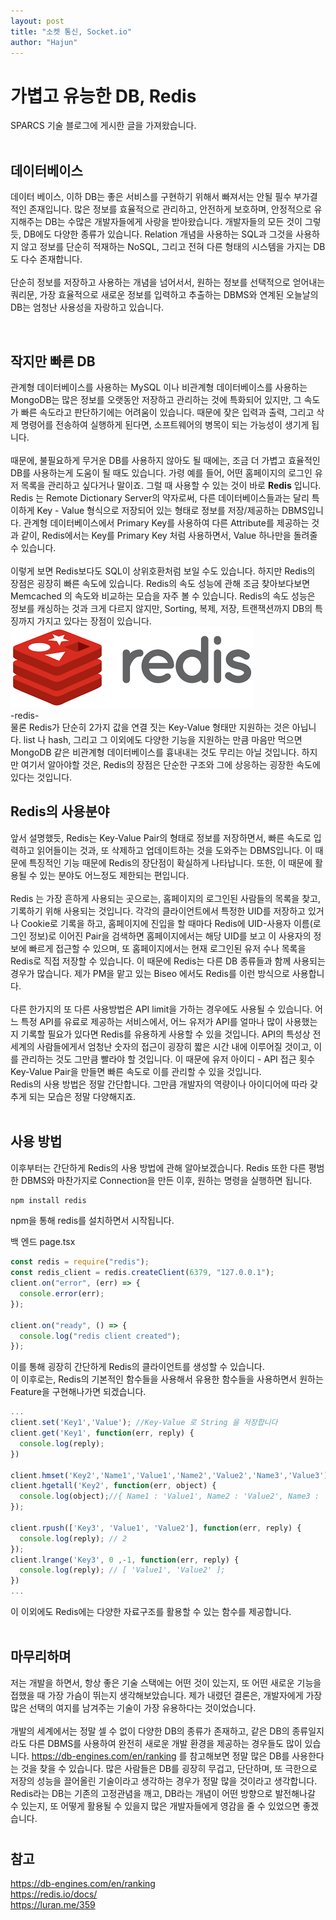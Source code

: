```yaml
---
layout: post
title: "소켓 통신, Socket.io"
author: "Hajun"
---
```


# **가볍고 유능한 DB, Redis**

SPARCS 기술 블로그에 게시한 글을 가져왔습니다.  
<br/>

## **데이터베이스**

데이터 베이스, 이하 DB는 좋은 서비스를 구현하기 위해서 빠져서는 안될 필수 부가결 적인 존재입니다. 많은 정보를 효율적으로 관리하고, 안전하게 보호하며, 안정적으로 유지해주는 DB는 수많은 개발자들에게 사랑을 받아왔습니다.
개발자들의 모든 것이 그렇듯, DB에도 다양한 종류가 있습니다. Relation 개념을 사용하는 SQL과 그것을 사용하지 않고 정보를 단순히 적재하는 NoSQL, 그리고 전혀 다른 형태의 시스템을 가지는 DB도 다수 존재합니다.
<br/><br/>
단순히 정보를 저장하고 사용하는 개념을 넘어서서, 원하는 정보를 선택적으로 얻어내는 쿼리문, 가장 효율적으로 새로운 정보를 입력하고 추출하는 DBMS와 연계된 오늘날의 DB는 엄청난 사용성을 자랑하고 있습니다.

<br/>

## **작지만 빠른 DB**

관계형 데이터베이스를 사용하는 MySQL 이나 비관계형 데이터베이스를 사용하는 MongoDB는 많은 정보를 오랫동안 저장하고 관리하는 것에 특화되어 있지만, 그 속도가 빠른 속도라고 판단하기에는 어려움이 있습니다. 때문에 잦은 입력과 출력, 그리고 삭제 명령어를 전송하여 실행하게 된다면, 소프트웨어의 병목이 되는 가능성이 생기게 됩니다.
<br/>
<br/>
때문에, 불필요하게 무거운 DB를 사용하지 않아도 될 때에는, 조금 더 가볍고 효율적인 DB를 사용하는게 도움이 될 때도 있습니다. 가령 예를 들어, 어떤 홈페이지의 로그인 유저 목록을 관리하고 싶다거나 말이죠. 그럴 때 사용할 수 있는 것이 바로 **Redis** 입니다. Redis 는 Remote Dictionary Server의 약자로써, 다른 데이터베이스들과는 달리 특이하게 Key - Value 형식으로 저장되어 있는 형태로 정보를 저장/제공하는 DBMS입니다. 관계형 데이터베이스에서 Primary Key를 사용하여 다른 Attribute를 제공하는 것과 같이, Redis에서는 Key를 Primary Key 처럼 사용하면서, Value 하나만을 돌려줄 수 있습니다.
<br/>
<br/>
이렇게 보면 Redis보다도 SQL이 상위호환처럼 보일 수도 있습니다. 하지만 Redis의 장점은 굉장히 빠른 속도에 있습니다. Redis의 속도 성능에 관해 조금 찾아보다보면 Memcached 의 속도와 비교하는 모습을 자주 볼 수 있습니다. Redis의 속도 성능은 정보를 캐싱하는 것과 크게 다르지 않지만, Sorting, 복제, 저장, 트랜잭션까지 DB의 특징까지 가지고 있다는 장점이 있습니다.
<br/>
![HTTP_Image](../images/redis_logo.png)
<br/>
-redis-
<br/>
물론 Redis가 단순히 2가지 값을 연결 짓는 Key-Value 형태만 지원하는 것은 아닙니다. list 나 hash, 그리고 그 이외에도 다양한 기능을 지원하는 만큼 마음만 먹으면 MongoDB 같은 비관계형 데이터베이스를 흉내내는 것도 무리는 아닐 것입니다. 하지만 여기서 알아야할 것은, Redis의 장점은 단순한 구조와 그에 상응하는 굉장한 속도에 있다는 것입니다.
<br/>

## **Redis의 사용분야**

앞서 설명했듯, Redis는 Key-Value Pair의 형태로 정보를 저장하면서, 빠른 속도로 입력하고 읽어들이는 것과, 또 삭제하고 업데이트하는 것을 도와주는 DBMS입니다. 이 때문에 특징적인 기능 때문에 Redis의 장단점이 확실하게 나타납니다. 또한, 이 때문에 활용될 수 있는 분야도 어느정도 제한되는 편입니다.
<br/><br/>
Redis 는 가장 흔하게 사용되는 곳으로는, 홈페이지의 로그인된 사람들의 목록을 찾고, 기록하기 위해 사용되는 것입니다. 각각의 클라이언트에서 특정한 UID를 저장하고 있거나 Cookie로 기록을 하고, 홈페이지에 진입을 할 때마다 Redis에 UID-사용자 이름(로그인 정보)로 이어진 Pair을 검색하면 홈페이지에서는 해당 UID를 보고 이 사용자의 정보에 빠르게 접근할 수 있으며, 또 홈페이지에서는 현재 로그인된 유저 수나 목록을 Redis로 직접 저장할 수 있습니다. 이 때문에 Redis는 다른 DB 종류들과 함께 사용되는 경우가 많습니다. 제가 PM을 맡고 있는 Biseo 에서도 Redis를 이런 방식으로 사용합니다.
<br/><br/>
다른 한가지의 또 다른 사용방법은 API limit을 가하는 경우에도 사용될 수 있습니다. 어느 특정 API를 유료로 제공하는 서비스에서, 어느 유저가 API를 얼마나 많이 사용했는지 기록할 필요가 있다면 Redis를 유용하게 사용할 수 있을 것입니다. API의 특성상 전세계의 사람들에게서 엄청난 숫자의 접근이 굉장히 짧은 시간 내에 이루어질 것이고, 이를 관리하는 것도 그만큼 빨라야 할 것입니다. 이 때문에 유저 아이디 - API 접근 횟수 Key-Value Pair을 만들면 빠른 속도로 이를 관리할 수 있을 것입니다.
<br/>
Redis의 사용 방법은 정말 간단합니다. 그만큼 개발자의 역량이나 아이디어에 따라 갖추게 되는 모습은 정말 다양해지죠.
<br/>
<br/>

## **사용 방법**

이후부터는 간단하게 Redis의 사용 방법에 관해 알아보겠습니다. Redis 또한 다른 평범한 DBMS와 마찬가지로 Connection을 만든 이후, 원하는 명령을 실행하면 됩니다.
<br/>

```cmd
npm install redis
```

npm을 통해 redis를 설치하면서 시작됩니다.

백 엔드 page.tsx

```javascript
const redis = require("redis");
const redis_client = redis.createClient(6379, "127.0.0.1");
client.on("error", (err) => {
  console.error(err);
});

client.on("ready", () => {
  console.log("redis client created");
});
```

이를 통해 굉장히 간단하게 Redis의 클라이언트를 생성할 수 있습니다.
<br/>
이 이후로는, Redis의 기본적인 함수들을 사용해서 유용한 함수들을 사용하면서 원하는 Feature을 구현해나가면 되겠습니다.
<br/>

```javascript
...
client.set('Key1','Value'); //Key-Value 로 String 을 저장합니다
client.get('Key1', function(err, reply) {
  console.log(reply);
})

client.hmset('Key2','Name1','Value1','Name2','Value2','Name3','Value3');//Hash 형태로 저장합니다.
client.hgetall('Key2', function(err, object) {
  console.log(object);//{ Name1 : 'Value1', Name2 : 'Value2', Name3 : 'Value3' }
});

client.rpush(['Key3', 'Value1', 'Value2'], function(err, reply) {
  console.log(reply); // 2
});
client.lrange('Key3', 0 ,-1, function(err, reply) {
  console.log(reply); // [ 'Value1', 'Value2' ];
})
...
```

이 이외에도 Redis에는 다양한 자료구조를 활용할 수 있는 함수를 제공합니다.
<br/><br/>

## **마무리하며**

저는 개발을 하면서, 항상 좋은 기술 스택에는 어떤 것이 있는지, 또 어떤 새로운 기능을 접했을 때 가장 가슴이 뛰는지 생각해보았습니다. 제가 내렸던 결론은, 개발자에게 가장 많은 선택의 여지를 남겨주는 기술이 가장 유용하다는 것이었습니다.
<br/><br/>
개발의 세계에서는 정말 셀 수 없이 다양한 DB의 종류가 존재하고, 같은 DB의 종류일지라도 다른 DBMS를 사용하여 완전히 새로운 개발 환경을 제공하는 경우들도 많이 있습니다. https://db-engines.com/en/ranking 를 참고해보면 정말 많은 DB를 사용한다는 것을 찾을 수 있습니다. 많은 사람들은 DB를 굉장히 무겁고, 단단하며, 또 극한으로 저장의 성능을 끌어올린 기술이라고 생각하는 경우가 정말 많을 것이라고 생각합니다. Redis라는 DB는 기존의 고정관념을 깨고, DB라는 개념이 어떤 방향으로 발전해나갈 수 있는지, 또 어떻게 활용될 수 있을지 많은 개발자들에게 영감을 줄 수 있었으면 좋겠습니다.

#

## 참고

https://db-engines.com/en/ranking
<br/>
https://redis.io/docs/
<br/>
https://luran.me/359
